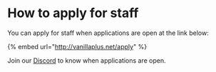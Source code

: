 # How to apply for staff

You can apply for staff when applications are open at the link below:

{% embed url="http://vanillaplus.net/apply" %}

Join our [Discord](https://discord.gg/vanillaplus) to know when applications are open.
